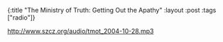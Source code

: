 {:title "The Ministry of Truth: Getting Out the Apathy"
:layout :post
:tags  ["radio"]}

<http://www.szcz.org/audio/tmot_2004-10-28.mp3>

